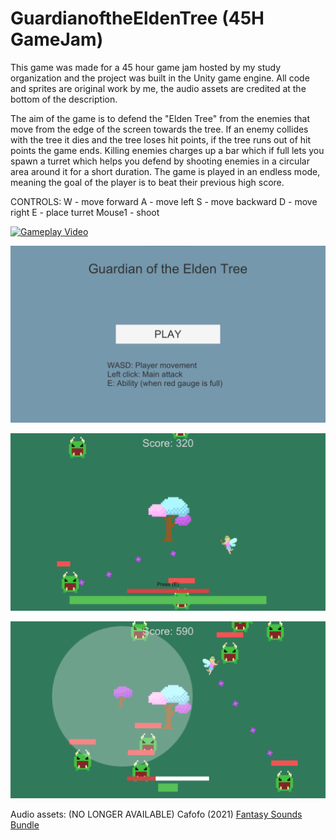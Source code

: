 # GuardianoftheEldenTree (45H GameJam)
This game was made for a 45 hour game jam hosted by my study organization and the project was built in the Unity game engine. All code and sprites are original work by me, the audio assets are credited at the bottom of the description.

The aim of the game is to defend the "Elden Tree" from the enemies that move from the edge of the screen towards the tree. If an enemy collides with the tree it dies and the tree loses hit points, if the tree runs out of hit points the game ends. Killing enemies charges up a bar which if full lets you spawn a turret which helps you defend by shooting enemies in a circular area around it for a short duration. The game is played in an endless mode, meaning the goal of the player is to beat their previous high score.

CONTROLS:
W - move forward
A - move left
S - move backward
D - move right
E - place turret
Mouse1 - shoot

[![Gameplay Video](ScreenShots/GotETVideoThumbnail.JPEG?raw=true)](https://youtu.be/U9Kjox95Aug)

![Main Menu Image](ScreenShots/MainMenu.png?raw=true)

![Gameplay Image 1](ScreenShots/GamePlay2.png?raw=true)

![Gameplay Image 2](ScreenShots/GamePlay1.png?raw=true)


Audio assets: (NO LONGER AVAILABLE) Cafofo (2021) [Fantasy Sounds Bundle](https://assetstore.unity.com/?q=fantasy%20sounds%20bundle&orderBy=1)
